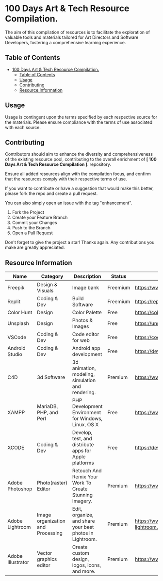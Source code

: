 # 100 Days Art & Tech Resource Compilation.

The aim of this compilation of resources is to facilitate the exploration of valuable tools and materials tailored for Art Directors and Software Developers, fostering a comprehensive learning experience.

## Table of Contents

- [100 Days Art \& Tech Resource Compilation.](#100-days-art--tech-resource-compilation)
  - [Table of Contents](#table-of-contents)
  - [Usage](#usage)
  - [Contributing](#contributing)
  - [Resource Information](#resource-information)

## Usage

Usage is contingent upon the terms specified by each respective source for the materials. Please ensure compliance with the terms of use associated with each source.

## Contributing

Contributors should aim to enhance the diversity and comprehensiveness of the existing resource pool, contributing to the overall enrichment of **[ 100 Days Art & Tech Resource Compilation ]**. repository.

Ensure all added resources align with the compilation focus, and confirm that the resources comply with their respective terms of use.

If you want to contribute or have a suggestion that would make this better, please fork the repo and create a pull request.

You can also simply open an issue with the tag "enhancement".

1. Fork the Project
2. Create your Feature Branch
3. Commit your Changes
4. Push to the Branch
5. Open a Pull Request

Don't forget to give the project a star! Thanks again. Any contributions you make are greatly appreciated.

## Resource Information

| Name              | Category                          | Description                                              | Status   | Link                                                    |
| ----------------- | --------------------------------- | -------------------------------------------------------- | -------- | ------------------------------------------------------- |
| Freepik           | Design & Visuals                  | Image bank                                               | Freemium | https://www.freepik.com/                                |
| Replit            | Coding & Dev                      | Build Software                                           | Freemium | https://replit.com/                                     |
| Color Hunt        | Design                            | Color Palette                                            | Free     | https://colorhunt.co                                    |
| Unsplash          | Design                            | Photos & Images                                          | Free     | https://unsplash.com                                    |
| VSCode            | Coding & Dev                      | Code editor for web                                      | Free     | https://code.visualstudio.com/                          |
| Android Studio    | Coding & Dev                      | Android app development                                  | Free     | https://developer.android.com/studio                    |
| C4D               | 3d Software                       | 3d animation, modeling, simulation and rendering.        | Premium  | https://www.maxon.net/en/cinema-4d                      |
| XAMPP             | MariaDB, PHP, and Perl            | PHP Development Environment for Windows, Linux, OS X     | Free     | https://www.apachefriends.org/                          |
| XCODE             | Coding & Dev                      | Develop, test, and distribute apps for Apple platforms   | Free     | https://developer.apple.com/xcode/                      |
| Adobe Photoshop   | Photo(raster) Editor              | Retouch And Remix Your Work To Create Stunning Imagery.  | Premium  | https://www.adobe.com/ng/products/photoshop.html        |
| Adobe Lightroom   | Image organization and Processing | Edit, organize, and share your best photos in Lightroom. | Premium  | https://www.adobe.com/products/photoshop-lightroom.html |
| Adobe Illustrator | Vector graphics editor            | Create custom design, logos, icons, and more.            | Premium  | https://www.adobe.com/products/illustrator.html         |

